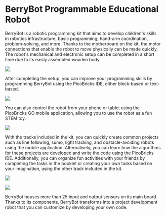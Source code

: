 # BerryBot Programmable Educational Robot
BerryBot is a robotic programming kit that aims to develop children's skills in robotics infrastructure, basic programming, hand-arm coordination, problem-solving, and more. Thanks to the motherboard on the kit, the motor connections that enable the robot to move physically can be made quickly. The robot's mechanical and electronic setup can be completed in a short time due to its easily assembled wooden body.

![](https://www.robotistan.com/Data/EditorFiles/pico1.png)

After completing the setup, you can improve your programming skills by programming BerryBot using the PicoBricks IDE, either block-based or text-based.

![](https://www.robotistan.com/Data/EditorFiles/10k.jpg)

You can also control the robot from your phone or tablet using the PicoBricks GO mobile application, allowing you to use the robot as a fun STEM toy.

![](https://www.robotistan.com/Data/EditorFiles/22814-12.jpg)

With the tracks included in the kit, you can quickly create common projects such as line following, sumo, light tracking, and obstacle-avoiding robots using the mobile application. Alternatively, you can learn how the algorithms for these projects are developed and write the code using the PicoBricks IDE. Additionally, you can organize fun activities with your friends by completing the tasks in the booklet or creating your own tasks based on your imagination, using the other track included in the kit.

![](https://www.robotistan.com/Data/EditorFiles/22814-15.png)

![](https://www.robotistan.com/Data/EditorFiles/22814-14.png)

BerryBot houses more than 25 input and output sensors on its main board. Thanks to its components, BerryBot transforms into a project development robot that you can customize by developing your own code.
